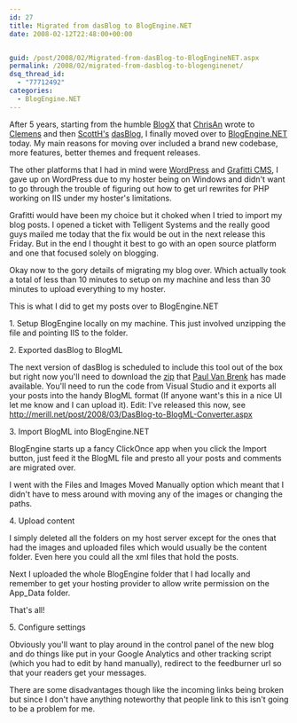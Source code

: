 ```yaml
---
id: 27
title: Migrated from dasBlog to BlogEngine.NET
date: 2008-02-12T22:48:00+00:00


guid: /post/2008/02/Migrated-from-dasBlog-to-BlogEngineNET.aspx
permalink: /2008/02/migrated-from-dasblog-to-blogenginenet/
dsq_thread_id:
  - "77712492"
categories:
  - BlogEngine.NET
---
```

<p>
After 5 years, starting from the humble <a href="http://www.simplegeek.com/CategoryView.aspx/BlogX">BlogX</a> that <a href="http://www.simplegeek.com">ChrisAn</a> wrote to <a href="http://staff.newtelligence.net/clemensv/">Clemens</a> and then <a href="http://www.hanselman.com/blog/">ScottH&#39;s</a> <a href="http://dasblog.info/">dasBlog</a>, I finally moved over to <a href="http://dotnetblogengine.net/">BlogEngine.NET</a> today. My main reasons for moving over included a brand new codebase, more features, better themes and frequent releases.
</p>
  
<p>
The other platforms that I had in mind were <a href="http://www.wordpress.org">WordPress</a> and <a href="http://graffiticms.com/">Grafitti CMS</a>, I gave up on WordPress due to my hoster being on Windows and didn&#39;t want to go through the trouble of figuring out how to get url rewrites for PHP working on IIS under my hoster&#39;s limitations.
</p>
  
<p>
Grafitti would have been my choice but it choked when I tried to import my blog posts. I opened a ticket with Telligent Systems and the really good guys mailed me today that the fix would be out in the next release this Friday. But in the end I thought it best to go with an open source platform and one that focused solely on blogging.
</p>
  
<p>
Okay now to the gory details of migrating my blog over. Which actually took a total of less than 10 minutes to setup on my machine and less than 30 minutes to upload everything to my hoster.
</p>
  
<p>
This is what I did to get my posts over to BlogEngine.NET
</p>
  
<p>
1. Setup BlogEngine locally on my machine. This just involved unzipping the file and pointing IIS to the folder.
</p>
  
<p>
2. Exported dasBlog to BlogML
</p>
  
<p>
The next version of dasBlog is scheduled to include this tool out of the box but right now you&#39;ll need to download the <a href="http://www.paulvanbrenk.com/blog/2006/12/27/BlogMLSupportForDasBlogBeta.aspx">zip</a> that <a href="http://www.paulvanbrenk.com/blog">Paul Van Brenk</a> has made available. You&#39;ll need to run the code from Visual Studio and it exports all your posts into the handy BlogML format (If anyone want&#39;s this in a nice UI let me know and I can upload it). Edit: I&#39;ve released this now, see <a href="/post/2008/03/DasBlog-to-BlogML-Converter.aspx">http://merill.net/post/2008/03/DasBlog-to-BlogML-Converter.aspx</a>&nbsp; 
</p>
  
<p>
3. Import BlogML into BlogEngine.NET
</p>
  
<p>
BlogEngine starts up a fancy ClickOnce app when you click the Import button, just feed it the BlogML file and presto all your posts and comments are migrated over.
</p>
  
<p>
I went with the Files and Images Moved Manually option which meant that I didn&#39;t have to mess around with moving any of the images or changing the paths.
</p>
  
<p>
4. Upload content
</p>
  
<p>
I simply deleted all the folders on my host server except for the ones that had the images and uploaded files which would usually be the content folder. Even here you could all the xml files that hold the posts.
</p>
  
<p>
Next I uploaded the whole BlogEngine folder that I had locally and remember to get your hosting provider to allow write permission on the App_Data folder.
</p>
  
<p>
That&#39;s all!
</p>
  
<p>
5. Configure settings
</p>
  
<p>
Obviously you&#39;ll want to play around in the control panel of the new blog and do things like put in your Google Analytics and other tracking script (which you had to edit by hand manually), redirect to the feedburner url so that your readers get your messages.
</p>
  
<p>
There are some disadvantages though like the incoming links being broken but since I don&#39;t have anything noteworthy that people link to this isn&#39;t going to be a problem for me.
</p>

